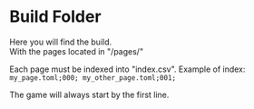 # Build Folder
Here you will find the build.<br/>
With the pages located in "/pages/"

Each page must be indexed into "index.csv".
Example of index:
<code>
my_page.toml;000;
my_other_page.toml;001;
</code>

The game will always start by the first line.
